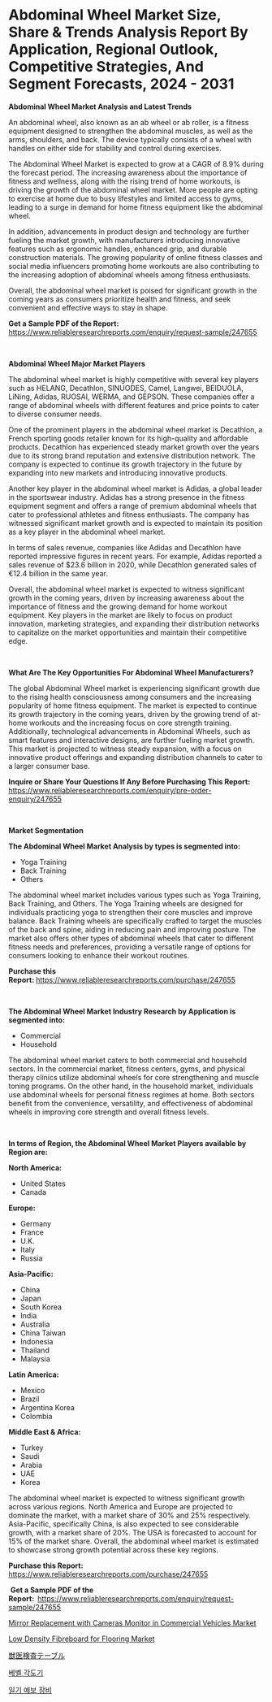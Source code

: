 <p><h1>Abdominal Wheel Market Size, Share & Trends Analysis Report By Application, Regional Outlook, Competitive Strategies, And Segment Forecasts, 2024 - 2031</h1></p><p><strong>Abdominal Wheel Market Analysis and Latest Trends</strong></p>
<p><p>An abdominal wheel, also known as an ab wheel or ab roller, is a fitness equipment designed to strengthen the abdominal muscles, as well as the arms, shoulders, and back. The device typically consists of a wheel with handles on either side for stability and control during exercises.</p><p>The Abdominal Wheel Market is expected to grow at a CAGR of 8.9% during the forecast period. The increasing awareness about the importance of fitness and wellness, along with the rising trend of home workouts, is driving the growth of the abdominal wheel market. More people are opting to exercise at home due to busy lifestyles and limited access to gyms, leading to a surge in demand for home fitness equipment like the abdominal wheel.</p><p>In addition, advancements in product design and technology are further fueling the market growth, with manufacturers introducing innovative features such as ergonomic handles, enhanced grip, and durable construction materials. The growing popularity of online fitness classes and social media influencers promoting home workouts are also contributing to the increasing adoption of abdominal wheels among fitness enthusiasts.</p><p>Overall, the abdominal wheel market is poised for significant growth in the coming years as consumers prioritize health and fitness, and seek convenient and effective ways to stay in shape.</p></p>
<p><strong>Get a Sample PDF of the Report:&nbsp;</strong> <a href="https://www.reliableresearchreports.com/enquiry/request-sample/247655">https://www.reliableresearchreports.com/enquiry/request-sample/247655</a></p>
<p>&nbsp;</p>
<p><strong>Abdominal Wheel Major Market Players</strong></p>
<p><p>The abdominal wheel market is highly competitive with several key players such as HELANG, Decathlon, SINUODES, Camel, Langwei, BEIDUOLA, LiNing, Adidas, RUOSAI, WERMA, and GEPSON. These companies offer a range of abdominal wheels with different features and price points to cater to diverse consumer needs.</p><p>One of the prominent players in the abdominal wheel market is Decathlon, a French sporting goods retailer known for its high-quality and affordable products. Decathlon has experienced steady market growth over the years due to its strong brand reputation and extensive distribution network. The company is expected to continue its growth trajectory in the future by expanding into new markets and introducing innovative products.</p><p>Another key player in the abdominal wheel market is Adidas, a global leader in the sportswear industry. Adidas has a strong presence in the fitness equipment segment and offers a range of premium abdominal wheels that cater to professional athletes and fitness enthusiasts. The company has witnessed significant market growth and is expected to maintain its position as a key player in the abdominal wheel market.</p><p>In terms of sales revenue, companies like Adidas and Decathlon have reported impressive figures in recent years. For example, Adidas reported a sales revenue of $23.6 billion in 2020, while Decathlon generated sales of €12.4 billion in the same year.</p><p>Overall, the abdominal wheel market is expected to witness significant growth in the coming years, driven by increasing awareness about the importance of fitness and the growing demand for home workout equipment. Key players in the market are likely to focus on product innovation, marketing strategies, and expanding their distribution networks to capitalize on the market opportunities and maintain their competitive edge.</p></p>
<p>&nbsp;</p>
<p><strong>What Are The Key Opportunities For Abdominal Wheel Manufacturers?</strong></p>
<p><p>The global Abdominal Wheel market is experiencing significant growth due to the rising health consciousness among consumers and the increasing popularity of home fitness equipment. The market is expected to continue its growth trajectory in the coming years, driven by the growing trend of at-home workouts and the increasing focus on core strength training. Additionally, technological advancements in Abdominal Wheels, such as smart features and interactive designs, are further fueling market growth. This market is projected to witness steady expansion, with a focus on innovative product offerings and expanding distribution channels to cater to a larger consumer base.</p></p>
<p><strong>Inquire or Share Your Questions If Any Before Purchasing This Report:</strong> <a href="https://www.reliableresearchreports.com/enquiry/pre-order-enquiry/247655">https://www.reliableresearchreports.com/enquiry/pre-order-enquiry/247655</a></p>
<p>&nbsp;</p>
<p><strong>Market Segmentation</strong></p>
<p><strong>The Abdominal Wheel Market Analysis by types is segmented into:</strong></p>
<p><ul><li>Yoga Training</li><li>Back Training</li><li>Others</li></ul></p>
<p><p>The abdominal wheel market includes various types such as Yoga Training, Back Training, and Others. The Yoga Training wheels are designed for individuals practicing yoga to strengthen their core muscles and improve balance. Back Training wheels are specifically crafted to target the muscles of the back and spine, aiding in reducing pain and improving posture. The market also offers other types of abdominal wheels that cater to different fitness needs and preferences, providing a versatile range of options for consumers looking to enhance their workout routines.</p></p>
<p><strong>Purchase this Report:&nbsp;</strong><a href="https://www.reliableresearchreports.com/purchase/247655">https://www.reliableresearchreports.com/purchase/247655</a></p>
<p>&nbsp;</p>
<p><strong>The Abdominal Wheel Market Industry Research by Application is segmented into:</strong></p>
<p><ul><li>Commercial</li><li>Household</li></ul></p>
<p><p>The abdominal wheel market caters to both commercial and household sectors. In the commercial market, fitness centers, gyms, and physical therapy clinics utilize abdominal wheels for core strengthening and muscle toning programs. On the other hand, in the household market, individuals use abdominal wheels for personal fitness regimes at home. Both sectors benefit from the convenience, versatility, and effectiveness of abdominal wheels in improving core strength and overall fitness levels.</p></p>
<p>&nbsp;</p>
<p><strong>In terms of Region, the Abdominal Wheel Market Players available by Region are:</strong></p>
<p>
    <p> <strong> North America: </strong>
        <ul>
            <li>United States</li>
            <li>Canada</li>
        </ul>
        </p> 
    <p> <strong> Europe: </strong>
        <ul>
            <li>Germany</li>
            <li>France</li>
            <li>U.K.</li>
            <li>Italy</li>
            <li>Russia</li>
        </ul>
        </p> 
    <p> <strong> Asia-Pacific: </strong>
        <ul>
            <li>China</li>
            <li>Japan</li>
            <li>South Korea</li>
            <li>India</li>
            <li>Australia</li>
            <li>China Taiwan</li>
            <li>Indonesia</li>
            <li>Thailand</li>
            <li>Malaysia</li>
        </ul>
        </p> 
    <p> <strong> Latin America: </strong>
        <ul>
            <li>Mexico</li>
            <li>Brazil</li>
            <li>Argentina Korea</li>
            <li>Colombia</li>
        </ul>
        </p> 
    <p> <strong> Middle East & Africa: </strong>
        <ul>
            <li>Turkey</li>
            <li>Saudi</li>
            <li>Arabia</li>
            <li>UAE</li>
            <li>Korea</li>
        </ul>
    </p>
    </p>
<p><p>The abdominal wheel market is expected to witness significant growth across various regions. North America and Europe are projected to dominate the market, with a market share of 30% and 25% respectively. Asia-Pacific, specifically China, is also expected to see considerable growth, with a market share of 20%. The USA is forecasted to account for 15% of the market share. Overall, the abdominal wheel market is estimated to showcase strong growth potential across these key regions.</p></p>
<p><strong>Purchase this Report: </strong><a href="https://www.reliableresearchreports.com/purchase/247655">https://www.reliableresearchreports.com/purchase/247655</a></p>
<p>&nbsp;<strong>Get a Sample PDF of the Report:&nbsp;&nbsp;</strong><a href="https://www.reliableresearchreports.com/enquiry/request-sample/247655">https://www.reliableresearchreports.com/enquiry/request-sample/247655</a></p>
<p><strong></strong></p>
<p><p><a href="https://changeable-paste-463.notion.site/Global-Mirror-Replacement-with-Cameras-Monitor-in-Commercial-Vehicles-Market-Size-and-Market-Trends--e5890f19e4a1477dbaae1a9e12ae45cf">Mirror Replacement with Cameras Monitor in Commercial Vehicles Market</a></p><p><a href="https://issuu.com/reportprime-2/docs/low-density-fibreboard-for-flooring-market-size-20">Low Density Fibreboard for Flooring Market</a></p><p><a href="https://medium.com/@darrensipes1990/%E7%8D%A3%E5%8C%BB%E6%A4%9C%E6%9F%BB%E3%83%86%E3%83%BC%E3%83%96%E3%83%AB%E5%B8%82%E5%A0%B4%E5%B1%95%E6%9C%9B-%E6%A5%AD%E7%95%8C%E6%A6%82%E8%A6%81%E3%81%A8%E4%BA%88%E6%B8%AC-2024%E5%B9%B4%E3%81%8B%E3%82%892031%E5%B9%B4-dc7dbc2fc7fc">獣医検査テーブル</a></p><p><a href="https://medium.com/@theodoretse_77468/%EB%B2%A0%EB%B2%A8-%ED%94%84%EB%A1%9C%ED%8A%B8%EB%9E%99%ED%84%B0-%EC%8B%9C%EC%9E%A5-%EA%B2%BD%EC%9F%81-%EB%B6%84%EC%84%9D-%EC%8B%9C%EC%9E%A5-%EB%8F%99%ED%96%A5-%EB%B0%8F-2031%EB%85%84%EA%B9%8C%EC%A7%80%EC%9D%98-%EC%98%88%EC%B8%A1-50e885cc41a4">베벨 각도기</a></p><p><a href="https://medium.com/@theodoretse_77468/%EA%B8%B0%EC%83%81-%EC%98%88%EC%B8%A1-%EC%9E%A5%EB%B9%84-%EC%8B%9C%EC%9E%A5-%EC%9C%A0%ED%98%95-%EC%9D%91%EC%9A%A9-%EB%B0%8F-%EC%A7%80%EB%A6%AC%EB%B3%84-%EC%A2%85%ED%95%A9-%ED%8F%89%EA%B0%80-61de5f20a612">일기 예보 장비</a></p></p>